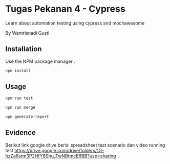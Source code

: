 # Tugas Pekanan 4 - Cypress
Learn about automation testing using cypress and mochawesome


By Wantrisnadi Gusti

## Installation

Use the NPM package manager .

```bash
npm install
```

## Usage

```python
npm run test

npm run merge

npm generate-report

```

## Evidence

Berikut link google drive berisi spreadsheet test scenario dan video running test https://drive.google.com/drive/folders/1G-hzZa8stm3P2HfY8Shu_TwNBtmcE6BB?usp=sharing